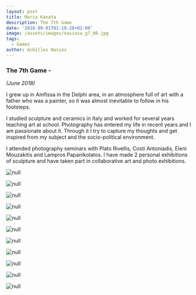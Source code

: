 ```yaml
---
layout: post
title: Maria Kanata
description: The 7th Game
date: '2018-09-01T01:10:28+02:00'
image: /assets/images/nasiosa_g7_06.jpg
tags:
  - Games
author: Achilles Nasios
---
```

### The 7th Game -

_(June 2018)_

 I grew up in Amfissa in the Delphi area, in an atmosphere full of art with a father who was a painter, so it was almost inevitable to follow in his footsteps. 

I studied sculpture and ceramics in Italy and worked for several years teaching art  at school. Photography has entered my life in recent years and I am passionate about it. Through it I try to capture my thoughts and get inspired  from my subject and the socio-political environment. 

I attended photography seminars with Plato Rivellis, Costi Antoniadis, Eleni Mouzakitis and Lampros Papanikolatos. I have made 2 personal exhibitions of sculpture and have taken part in collaborative art and photo exhibitions.

![null](/assets/images/kanatam_g7_01.jpg)

![null](/assets/images/kanatam_g7_02.jpg)

![null](/assets/images/kanatam_g7_03.jpg)

![null](/assets/images/kanatam_g7_04.jpg)

![null](/assets/images/kanatam_g7_05.jpg)

![null](/assets/images/kanatam_g7_06.jpg)

![null](/assets/images/kanatam_g7_07.jpg)

![null](/assets/images/kanatam_g7_08.jpg)

![null](/assets/images/kanatam_g7_10.jpg)

![null](/assets/images/kanatam_g7_11.jpg)

![null](/assets/images/kanatam_g7_12.jpg)
